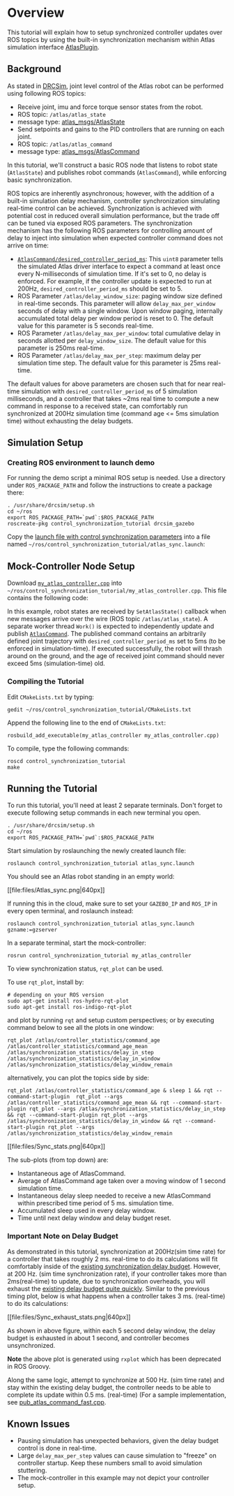 # Overview

This tutorial will explain how to setup synchronized controller updates over ROS topics by using the built-in synchronization mechanism within Atlas simulation interface [AtlasPlugin](https://bitbucket.org/osrf/drcsim/src/default/drcsim_gazebo_ros_plugins/src/AtlasPlugin.cpp?at=default).

## Background

As stated in [DRCSim](https://bitbucket.org/osrf/drcsim/wiki/DRC/UserGuide), joint level control of the Atlas robot can be performed using following ROS topics:

* Receive joint, imu and force torque sensor states from the robot.
 * ROS topic: `/atlas/atlas_state`
 * message type: [atlas_msgs/AtlasState](https://bitbucket.org/osrf/drcsim/src/default/atlas_msgs/msg/AtlasState.msg?at=default)
* Send setpoints and gains to the PID controllers that are running on each joint.
 * ROS topic: `/atlas/atlas_command`
 * message type: [atlas_msgs/AtlasCommand](https://bitbucket.org/osrf/drcsim/src/default/atlas_msgs/msg/AtlasCommand.msg?at=default)

In this tutorial, we'll construct a basic ROS node that listens to robot state (`AtlasState`) and publishes robot commands (`AtlasCommand`), while enforcing basic synchronization.

ROS topics are inherently asynchronous; however, with the addition of a built-in simulation delay mechanism, controller synchronization simulating real-time control can be achieved.  Synchronization is achieved with potential cost in reduced overall simulation performance, but the trade off can be tuned via exposed ROS parameters.  The synchronization mechanism has the following ROS parameters for controlling amount of delay to inject into simulation when expected controller command does not arrive on time:

* [`AtlasCommand/desired_controller_period_ms`](https://bitbucket.org/osrf/drcsim/src/default/atlas_msgs/msg/AtlasCommand.msg?at=default#cl-36): This `uint8` parameter tells the simulated Atlas driver interface to expect a command at least once every N-milliseconds of simulation time.  If it's set to 0, no delay is enforced.  For example, if the controller update is expected to run at 200Hz, `desired_controller_period_ms` should be set to 5.
* ROS Parameter `/atlas/delay_window_size`: paging window size defined in real-time seconds. This parameter will allow `delay_max_per_window` seconds of delay with a single window.  Upon window paging, internally accumulated total delay per window period is reset to 0.  The default value for this parameter is 5 seconds real-time.
* ROS Parameter `/atlas/delay_max_per_window`: total cumulative delay in seconds allotted per `delay_window_size`.  The default value for this parameter is 250ms real-time.
* ROS Parameter `/atlas/delay_max_per_step`: maximum delay per simulation time step.   The default value for this parameter is 25ms real-time.

The default values for above parameters are chosen such that for near real-time simulation with `desired_controller_period_ms` of 5 simulation milliseconds, and a controller that takes ~2ms real time to compute a new command in response to a received state, can comfortably run synchronized at 200Hz simulation time (command age <= 5ms simulation time) without exhausting the delay budgets.

## Simulation Setup

### Creating ROS environment to launch demo
For running the demo script a minimal ROS setup is needed. Use a directory under `ROS_PACKAGE_PATH` and follow the instructions to create a package there:

~~~
. /usr/share/drcsim/setup.sh
cd ~/ros
export ROS_PACKAGE_PATH=`pwd`:$ROS_PACKAGE_PATH
roscreate-pkg control_synchronization_tutorial drcsim_gazebo
~~~

Copy the [launch file with control synchronization parameters](http://bitbucket.org/osrf/gazebo_tutorials/raw/default/drcsim_control_sync/files/atlas_sync.launch) into a file named `~/ros/control_synchronization_tutorial/atlas_sync.launch`:

<include src='http://bitbucket.org/osrf/gazebo_tutorials/raw/default/drcsim_control_sync/files/atlas_sync.launch' />

## Mock-Controller Node Setup


Download [`my_atlas_controller.cpp`](http://bitbucket.org/osrf/gazebo_tutorials/raw/default/drcsim_control_sync/files/my_atlas_controller.cpp) into  `~/ros/control_synchronization_tutorial/my_atlas_controller.cpp`. This file contains the following code:

<include src='http://bitbucket.org/osrf/gazebo_tutorials/raw/default/drcsim_control_sync/files/my_atlas_controller.cpp' />

In this example, robot states are received by `SetAtlasState()` callback when new messages arrive over the wire (ROS topic `/atlas/atlas_state`).  A separate worker thread `Work()` is expected to independently update and publish [`AtlasCommand`](https://bitbucket.org/osrf/drcsim/src/default/atlas_msgs/msg/AtlasCommand.msg?at=default). The published command contains an arbitrarily defined joint trajectory with `desired_controller_period_ms` set to 5ms (to be enforced in simulation-time).  If executed successfully, the robot will thrash around on the ground, and the age of received joint command should never exceed 5ms (simulation-time) old.

### Compiling the Tutorial
Edit `CMakeLists.txt` by typing:

~~~
gedit ~/ros/control_synchronization_tutorial/CMakeLists.txt
~~~

Append the following line to the end of `CMakeLists.txt`:

~~~
rosbuild_add_executable(my_atlas_controller my_atlas_controller.cpp)
~~~

To compile, type the following commands:

~~~
roscd control_synchronization_tutorial
make
~~~

## Running the Tutorial
To run this tutorial, you'll need at least 2 separate terminals.  Don't forget to execute following setup commands in each new terminal you open.

~~~
. /usr/share/drcsim/setup.sh
cd ~/ros
export ROS_PACKAGE_PATH=`pwd`:$ROS_PACKAGE_PATH
~~~

Start simulation by roslaunching the newly created launch file:

~~~
roslaunch control_synchronization_tutorial atlas_sync.launch
~~~

You should see an Atlas robot standing in an empty world:

[[file:files/Atlas_sync.png|640px]]

If running this in the cloud, make sure to set your `GAZEBO_IP` and `ROS_IP` in every open terminal, and roslaunch instead:

~~~
roslaunch control_synchronization_tutorial atlas_sync.launch gzname:=gzserver
~~~

In a separate terminal, start the mock-controller:

~~~
rosrun control_synchronization_tutorial my_atlas_controller
~~~

To view synchronization status, `rqt_plot` can be used.

To use `rqt_plot`, install by:

~~~
# depending on your ROS version
sudo apt-get install ros-hydro-rqt-plot
sudo apt-get install ros-indigo-rqt-plot
~~~

and plot by running `rqt` and setup custom perspectives; or by executing command below to see all the plots in one window:

~~~
rqt_plot /atlas/controller_statistics/command_age /atlas/controller_statistics/command_age_mean /atlas/synchronization_statistics/delay_in_step /atlas/synchronization_statistics/delay_in_window /atlas/synchronization_statistics/delay_window_remain
~~~

alternatively, you can plot the topics side by side:

~~~
rqt_plot /atlas/controller_statistics/command_age & sleep 1 && rqt --command-start-plugin  rqt_plot --args /atlas/controller_statistics/command_age_mean && rqt --command-start-plugin rqt_plot --args /atlas/synchronization_statistics/delay_in_step && rqt --command-start-plugin rqt_plot --args /atlas/synchronization_statistics/delay_in_window && rqt --command-start-plugin rqt_plot --args /atlas/synchronization_statistics/delay_window_remain
~~~

[[file:files/Sync_stats.png|640px]]

The sub-plots (from top down) are:

  * Instantaneous age of AtlasCommand.
  * Average of AtlasCommand age taken over a moving window of 1 second simulation time.
  * Instantaneous delay sleep needed to receive a new AtlasCommand within prescribed time period of 5 ms. simulation time.
  * Accumulated sleep used in every delay window.
  * Time until next delay window and delay budget reset.

### Important Note on Delay Budget
As demonstrated in this tutorial, synchronization at 200Hz(sim time rate) for a controller that takes roughly 2 ms. real-time to do its calculations will fit comfortably inside of the [existing synchronization delay budget](https://bitbucket.org/osrf/drcsim/src/default/drcsim_gazebo/launch/atlas_sandia_hands.launch?at=default#cl-20). However, at 200 Hz. (sim time synchronization rate), if your controller takes more than 2ms(real-time) to update, due to synchronization overheads, you will exhaust the [existing delay budget quite quickly](https://bitbucket.org/osrf/drcsim/src/default/drcsim_gazebo/launch/atlas_sandia_hands.launch?at=default#cl-20). Similar to the previous timing plot, below is what happens when a controller takes 3 ms. (real-time) to do its calculations:

[[file:files/Sync_exhaust_stats.png|640px]]

As shown in above figure, within each 5 second delay window, the delay budget is exhausted in about 1 second, and controller becomes unsynchronized.

**Note** the above plot is generated using `rxplot` which has been deprecated in ROS Groovy.

Along the same logic, attempt to synchronize at 500 Hz. (sim time rate) and stay within the existing delay budget, the controller needs to be able to complete its update within 0.5 ms. (real-time) (For a sample implementation, see [pub\_atlas\_command_fast.cpp](https://bitbucket.org/osrf/drcsim/src/default/drcsim_gazebo_ros_plugins/src/pub_atlas_command.cpp?at=default).

## Known Issues
  * Pausing simulation has unexpected behaviors, given the delay budget control is done in real-time.
  * Large `delay_max_per_step` values can cause simulation to "freeze" on controller startup.  Keep these numbers small to avoid simulation stuttering.
  * The mock-controller in this example may not depict your controller setup.
